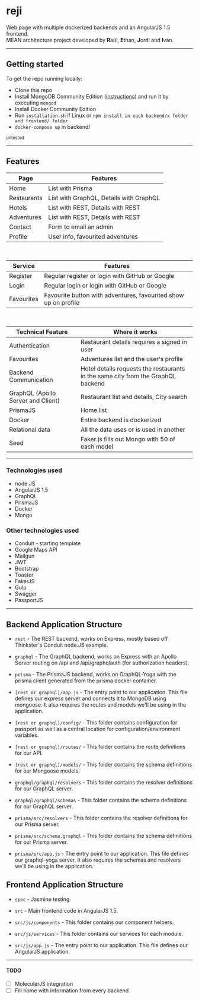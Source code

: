 # reji

Web page with multiple dockerized backends and an AngularJS 1.5 frontend.  
MEAN architecture project developed by **R**aül, **E**than, **J**ordi and **I**ván.

---

## Getting started

To get the repo running locally:

- Clone this repo
- Install MongoDB Community Edition ([instructions](https://docs.mongodb.com/manual/installation/#tutorials)) and run it by executing `mongod`
- Install Docker Community Edition
- Run `installation.sh` if Linux or `npm install in each backend/x folder and frontend/ folder`
- `docker-compose up` in backend/

<small>untested</small>

---

## Features

| Page | Features |
| - | - |
| Home | List with Prisma |
| Restaurants | List with GraphQL, Details with GraphQL |
| Hotels | List with REST, Details with REST |
| Adventures | List with REST, Details with REST |
| Contact | Form to email an admin |
| Profile | User info, favourited adventures |

<br>

| Service | Features |
| - | - |
| Register | Regular register or login with GitHub or Google |
| Login | Regular login or login with GitHub or Google |
| Favourites | Favourite button with adventures, favourited show up on profile |

<br>

| Technical Feature | Where it works |
| - | - |
| Authentication | Restaurant details requires a signed in user |
| Favourites | Adventures list and the user's profile |
| Backend Communication | Hotel details requests the restaurants in the same city from the GraphQL backend |
| GraphQL (Apollo Server and Client) | Restaurant list and details, City search |
| PrismaJS | Home list |
| Docker | Entire backend is dockerized |
| Relational data | All the data uses or is used in another |
| Seed | Faker.js fills out Mongo with 50 of each model |

---

### Technologies used

* node.JS
* AngularJS 1.5
* GraphQL
* PrismaJS
* Docker
* Mongo

### Other technologies used

* Conduit - starting template
* Google Maps API
* Mailgun
* JWT 
* Bootstrap
* Toaster
* FakerJS
* Gulp
* Swagger
* PassportJS

---

## Backend Application Structure

- `rest` - The REST backend, works on Express, mostly based off Thinkster's Conduit node.JS example.
- `graphql` - The GraphQL backend, works on Express with an Apollo Server routing on /api and /api/graphqlauth (for authorization headers).
- `prisma` - The PrismaJS backend, works on GraphQL-Yoga with the prisma client generated from the prisma docker container.

- `[rest or graphql]/app.js` - The entry point to our application. This file defines our express server and connects it to MongoDB using mongoose. It also requires the routes and models we'll be using in the application.
- `[rest or graphql]/config/` - This folder contains configuration for passport as well as a central location for configuration/environment variables.
- `[rest or graphql]/routes/` - This folder contains the route definitions for our API.
- `[rest or graphql]/models/` - This folder contains the schema definitions for our Mongoose models.
- `graphql/graphql/resolvers` - This folder contains the resolver definitions for our GraphQL server.
- `graphql/graphql/schemas` - This folder contains the schema definitions for our GraphQL server.
- `prisma/src/resolvers` - This folder contains the resolver definitions for our Prisma server.
- `prisma/src/schema.graphql` - This folder contains the schema definitions for our Prisma server.
- `prisma/src/app.js` - The entry point to our application. This file defines our graphql-yoga server. It also requires the schemas and resolvers we'll be using in the application.

## Frontend Application Structure

- `spec` - Jasmine testing.
- `src` - Main frontend code in AngularJS 1.5.

- `src/js/components` - This folder contains our component helpers.
- `src/js/services` - This folder contains our services for each module.
- `src/js/app.js` - The entry point to our application. This file defines our AngularJS application.

---

#### TODO 
- [ ] MoleculerJS integration
- [ ] Fill home with information from every backend
